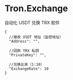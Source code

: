 # Tron.Exchange

自动化 USDT 兑换 TRX 软件

```
{
  //接收 USDT 地址（监控地址）
  "Address": "",

  //回款 TRX 私钥
  "PrivateKey": "",

  //兑换比率（1:10）
  "ExchangeRate": 10
}
```
